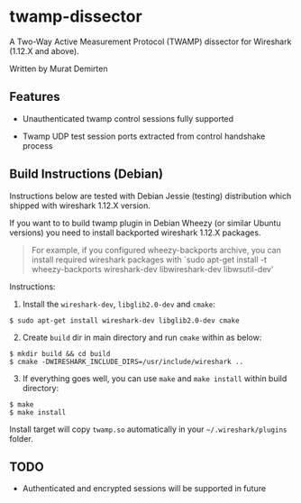 # twamp-dissector

A Two-Way Active Measurement Protocol (TWAMP) dissector for Wireshark (1.12.X and above).
 
Written by Murat Demirten

## Features

* Unauthenticated twamp control sessions fully supported

* Twamp UDP test session ports extracted from control handshake process 

## Build Instructions (Debian)

Instructions below are tested with Debian Jessie (testing) distribution which 
shipped with wireshark 1.12.X version.

If you want to to build twamp plugin in Debian Wheezy (or similar Ubuntu versions)
you need to install backported wireshark 1.12.X packages.

> For example, if you configured wheezy-backports archive, you can install required wireshark
packages with `sudo apt-get install -t wheezy-backports wireshark-dev libwireshark-dev libwsutil-dev'

Instructions: 

1. Install the `wireshark-dev`, `libglib2.0-dev` and `cmake`:

```
$ sudo apt-get install wireshark-dev libglib2.0-dev cmake
```

2. Create `build` dir in main directory and run `cmake` within as below:

```
$ mkdir build && cd build
$ cmake -DWIRESHARK_INCLUDE_DIRS=/usr/include/wireshark ..
```

3. If everything goes well, you can use `make` and `make install` within build directory:

```
$ make
$ make install
```

Install target will copy `twamp.so` automatically in your `~/.wireshark/plugins` folder.

## TODO

* Authenticated and encrypted sessions will be supported in future
